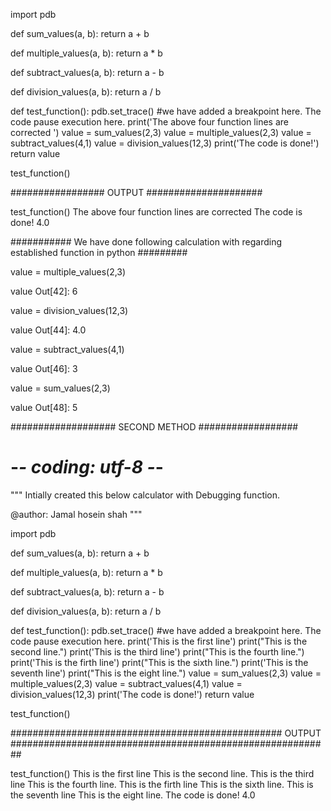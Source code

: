 
import pdb

def sum_values(a, b):
    return a + b

def multiple_values(a, b):
    return a * b

def subtract_values(a, b):
    return a - b

def division_values(a, b):
    return a / b


def test_function():
    pdb.set_trace()  #we have added a breakpoint here. The code pause execution here.
    print('The above four function lines are corrected ')
    value  = sum_values(2,3)
    value = multiple_values(2,3)
    value = subtract_values(4,1)
    value = division_values(12,3)
    print('The code is done!')
    return value 


test_function()



################# OUTPUT #####################

test_function()
The above four function lines are corrected 
The code is done!
4.0


########### We have done following calculation with regarding established function in python #########

value = multiple_values(2,3)

value
Out[42]: 6

value = division_values(12,3)

value 
Out[44]: 4.0

value = subtract_values(4,1)

value 
Out[46]: 3

value  = sum_values(2,3)

value
Out[48]: 5


################### SECOND METHOD ##################
# -*- coding: utf-8 -*-
"""
Intially created this below calculator with Debugging function.

@author: Jamal hosein shah
"""



import pdb

def sum_values(a, b):
    return a + b

def multiple_values(a, b):
    return a * b

def subtract_values(a, b):
    return a - b

def division_values(a, b):
    return a / b


def test_function():
    pdb.set_trace()  #we have added a breakpoint here. The code pause execution here.
    print('This is the first line')
    print("This is the second line.")
    print('This is the third line')
    print("This is the fourth line.")
    print('This is the firth line')
    print("This is the sixth line.")
    print('This is the seventh line')
    print("This is the eight line.")
    value  = sum_values(2,3)
    value = multiple_values(2,3)
    value = subtract_values(4,1)
    value = division_values(12,3)
    print('The code is done!')
    return value 


test_function()

################################################# OUTPUT ##########################################################

test_function()
This is the first line
This is the second line.
This is the third line
This is the fourth line.
This is the firth line
This is the sixth line.
This is the seventh line
This is the eight line.
The code is done!
4.0


